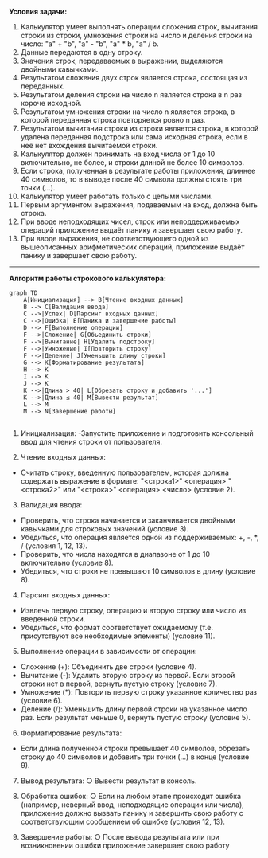 **Условия задачи:**

1. Калькулятор умеет выполнять операции сложения строк, вычитания строки из
строки, умножения строки на число и деления строки на число: "a" + "b", "a" -
"b", "a" * b, "a" / b.
2. Данные передаются в одну строку.
3. Значения строк, передаваемых в выражении, выделяются двойными кавычками.
4. Результатом сложения двух строк является строка, состоящая из переданных.
5. Результатом деления строки на число n является строка в n раз короче исходной.
6. Результатом умножения строки на число n является строка, в которой переданная
строка повторяется ровно n раз.
7. Результатом вычитания строки из строки является строка, в которой удалена
переданная подстрока или сама исходная строка, если в неё нет вхождения
вычитаемой строки.
8. Калькулятор должен принимать на вход числа от 1 до 10 включительно, не более, и
строки длиной не более 10 символов.
9. Если строка, полученная в результате работы приложения, длиннее 40 символов,
то в выводе после 40 символа должны стоять три точки (...).
10. Калькулятор умеет работать только с целыми числами.
11. Первым аргументом выражения, подаваемым на вход, должна быть строка.
12. При вводе неподходящих чисел, строк или неподдерживаемых операций
приложение выдаёт панику и завершает свою работу.
13. При вводе выражения, не соответствующего одной из вышеописанных
арифметических операций, приложение выдаёт панику и завершает свою работу.

___

**Алгоритм работы строкового калькулятора:**

```mermaid
graph TD
    A[Инициализация] --> B[Чтение входных данных]
    B --> C[Валидация ввода]
    C -->|Успех| D[Парсинг входных данных]
    C -->|Ошибка| E[Паника и завершение работы]
    D --> F[Выполнение операции]
    F -->|Сложение| G[Объединить строки]
    F -->|Вычитание| H[Удалить подстроку]
    F -->|Умножение| I[Повторить строку]
    F -->|Деление| J[Уменьшить длину строки]
    G --> K[Форматирование результата]
    H --> K
    I --> K
    J --> K
    K -->|Длина > 40| L[Обрезать строку и добавить '...']
    K -->|Длина ≤ 40| M[Вывести результат]
    L --> M
    M --> N[Завершение работы]


```

1. Инициализация:
-Запустить приложение и подготовить консольный ввод для чтения строки
от пользователя.

3. Чтение входных данных:
- Считать строку, введенную пользователем, которая должна содержать
выражение в формате: "<строка1>" <операция> "<строка2>" или "<строка>"
<операция> <число> (условие 2).

3. Валидация ввода:
- Проверить, что строка начинается и заканчивается двойными кавычками
для строковых значений (условие 3).
- Убедиться, что операция является одной из поддерживаемых: +, -, *, /
(условия 1, 12, 13).
- Проверить, что числа находятся в диапазоне от 1 до 10 включительно
(условие 8).
- Убедиться, что строки не превышают 10 символов в длину (условие 8).

4. Парсинг входных данных:
- Извлечь первую строку, операцию и вторую строку или число из введенной
строки.
- Убедиться, что формат соответствует ожидаемому (т.е. присутствуют все
необходимые элементы) (условие 11).

5. Выполнение операции в зависимости от операции:
- Сложение (+): Объединить две строки (условие 4).
- Вычитание (-): Удалить вторую строку из первой. Если второй строки
нет в первой, вернуть пустую строку (условие 7).
- Умножение (*): Повторить первую строку указанное количество раз
(условие 6).
- Деление (/): Уменьшить длину первой строки на указанное число
раз. Если результат меньше 0, вернуть пустую строку (условие 5).

6. Форматирование результата:
- Если длина полученной строки превышает 40 символов, обрезать строку до
40 символов и добавить три точки (...) в конце (условие 9).
  
7. Вывод результата:
○ Вывести результат в консоль.

8. Обработка ошибок:
○ Если на любом этапе происходит ошибка (например, неверный ввод,
неподходящие операции или числа), приложение должно вызвать панику и
завершить свою работу с соответствующим сообщением об ошибке
(условия 12, 13).

10. Завершение работы:
○ После вывода результата или при возникновении ошибки приложение
завершает свою работу
